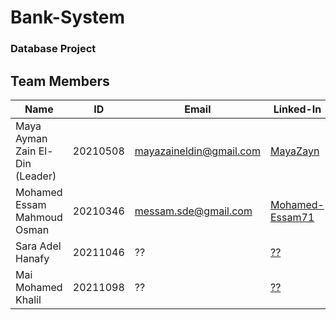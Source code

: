 # Bank-System
### Database Project
## Team Members
| Name | ID | Email | Linked-In |
|------|----|-------|-----------|
| Maya Ayman Zain El-Din (Leader) | 20210508 | mayazaineldin@gmail.com | <a href = "https://www.linkedin.com/in/maya-zain-el-din-600a99222"> MayaZayn</a> |
| Mohamed Essam Mahmoud Osman | 20210346 | messam.sde@gmail.com | <a href = "https://www.linkedin.com/in/mohamed-essam71/">Mohamed-Essam71</a> |
| Sara Adel Hanafy | 20211046 | ?? | <a href = ""> ?? </a> |
| Mai Mohamed Khalil | 20211098 | ?? | <a href = ""> ?? </a> |
